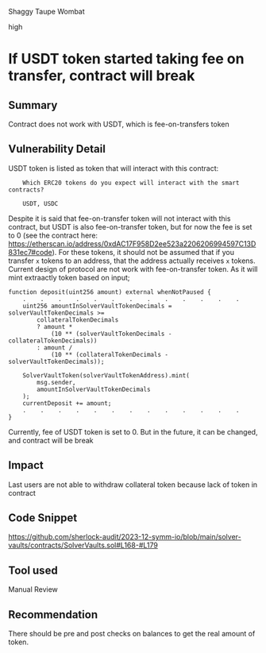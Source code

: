 Shaggy Taupe Wombat

high

# If USDT token started taking fee on transfer, contract will break

## Summary
Contract does not work with USDT, which is fee-on-transfers token

## Vulnerability Detail
USDT token is listed as token that will interact with this contract:

        Which ERC20 tokens do you expect will interact with the smart contracts?

        USDT, USDC

Despite it is said that fee-on-transfer token will not interact with this contract, but USDT is also fee-on-transfer token, but for now the fee is set to 0 (see the contract here: https://etherscan.io/address/0xdAC17F958D2ee523a2206206994597C13D831ec7#code). For these tokens, it should not be assumed that if you transfer `x` tokens to an address, that the address actually receives `x` tokens. Current design of protocol are not work with fee-on-transfer token. As it will mint extraactly token based on input;

    function deposit(uint256 amount) external whenNotPaused {
        .    .    .    .    .    .    .    .    .    .    .    .    .
        uint256 amountInSolverVaultTokenDecimals = solverVaultTokenDecimals >=
            collateralTokenDecimals
            ? amount *
                (10 ** (solverVaultTokenDecimals - collateralTokenDecimals))
            : amount /
                (10 ** (collateralTokenDecimals - solverVaultTokenDecimals));

        SolverVaultToken(solverVaultTokenAddress).mint(
            msg.sender,
            amountInSolverVaultTokenDecimals
        );
        currentDeposit += amount;
        .    .    .    .    .    .    .    .    .    .    .    .    .
    }
Currently, fee of USDT token is set to 0. But in the future, it can be changed, and contract will be break

## Impact
Last users are not able to withdraw collateral token because lack of token in contract

## Code Snippet
https://github.com/sherlock-audit/2023-12-symm-io/blob/main/solver-vaults/contracts/SolverVaults.sol#L168-#L179

## Tool used
Manual Review

## Recommendation
There should be pre and post checks on balances to get the real amount of token.